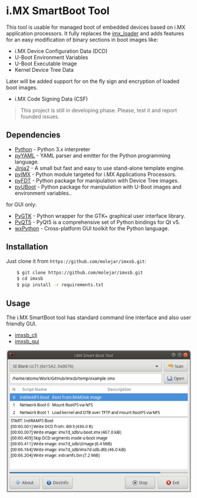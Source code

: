 i.MX SmartBoot Tool
===================

This tool is usable for managed boot of embedded devices based on i.MX application processors. It fully replaces the
[imx_loader](https://github.com/boundarydevices/imx_usb_loader) and adds features for an easy modification of binary
sections in boot images like:

* i.MX Device Configuration Data (DCD)
* U-Boot Environment Variables
* U-Boot Executable Image
* Kernel Device Tree Data

Later will be added support for on the fly sign and encryption of loaded boot images.

* i.MX Code Signing Data (CSF)

> This project is still in developing phase. Please, test it and report founded issues.

Dependencies
------------

- [Python](https://www.python.org) - Python 3.x interpreter
- [pyYAML](http://pyyaml.org/wiki/PyYAML) - YAML parser and emitter for the Python programming language.
- [Jinja2](https://pypi.python.org/pypi/Jinja2) - A small but fast and easy to use stand-alone template engine.
- [pyIMX](https://github.com/molejar/pyIMX) - Python module targeted for i.MX Applications Processors.
- [pyFDT](https://github.com/molejar/pyFDT) - Python package for manipulation with Device Tree images.
- [pyUBoot](https://github.com/molejar/pyUBoot) - Python package for manipulation with U-Boot images and environment variables..

for GUI only:

- [PyGTK](https://pygobject.readthedocs.io/en/latest/) - Python wrapper for the GTK+ graphical user interface library.
- [PyQT5](https://www.riverbankcomputing.com/software/pyqt/intro) - PyQt5 is a comprehensive set of Python bindings for Qt v5.
- [wxPython](https://wxpython.org/) - Cross-platform GUI toolkit for the Python language.

Installation
------------

Just clone it from `https://github.com/molejar/imxsb.git`:

``` bash
    $ git clone https://github.com/molejar/imxsb.git
    $ cd imxsb
    $ pip install -r requirements.txt
```

Usage
-----

The i.MX SmartBoot tool has standard command line interface and also user friendly GUI.

* [imxsb_cli](docs/imxsb_cli)
* [imxsb_gui](docs/imxsb_gui)

<p align="center">
  <img src="docs/images/imxsb_gtkui.png" alt="i.MX SmartBoot Tool GUI: Main window"/>
</p>